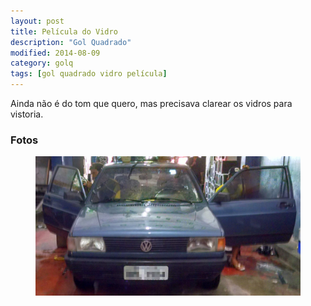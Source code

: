```yaml
---
layout: post
title: Película do Vidro
description: "Gol Quadrado"
modified: 2014-08-09
category: golq
tags: [gol quadrado vidro película]
---
```



Ainda não é do tom que quero, mas precisava clarear os vidros para vistoria.

### Fotos

<figure>
	<img src="/images/IMG_20140809_094757079.jpg">
</figure>

